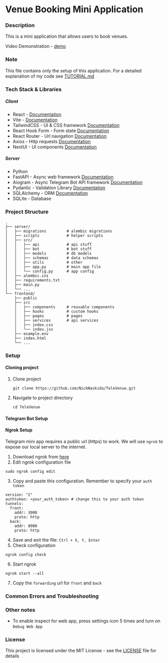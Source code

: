 # Venue Booking Mini Application

### Description
This is a mini application that allows users to book venues.

Video Demonstration - [demo]()

### Note
This file contains only the setup of this application. For a detailed explanation of my code see [TUTORIAL.md](TUTORIAL.md)

### Tech Stack & Libraries

##### Client
  - React - [Documentation](https://react.dev)
  - Vite - [Documentation](https://vitejs.dev/guide/)
  - TailwindCSS - UI & CSS framework [Documentation](https://tailwindcss.com/docs)
  - React Hook Form - Form state [Documentation](https://react-hook-form.com/get-started)
  - React Router - Url navigation [Documentation](https://reactrouter.com/en/6.16.0/start/tutorial)  
  - Axios - Http requests [Documentation](https://axios-http.com/docs/intro)
  - NextUI - UI components [Documentation](https://nextui.org/docs/getting-started)
##### Server
  - Python
  - FastAPI - Async web framework  [Documentation](https://fastapi.tiangolo.com/)
  - Aiogram - Async Telegram Bot API framework [Documentation](https://docs.aiogram.dev/en/latest/)
  - Pydantic - Validation Library [Documentation](https://docs.pydantic.dev/latest/)
  - SQLAlchemy - ORM [Documentation](https://docs.sqlalchemy.org/en/20/)
  - SQLite - Database  

### Project Structure
```
.
├── server/
│   ├── migrations         # alembic migrations
│   ├── scripts            # helper scripts
│   ├── src/
│   │   ├── api            # api stuff
│   │   ├── bot            # bot stuff
│   │   ├── models         # db models
│   │   ├── schemas        # data schemas
│   │   ├── utils          # other
│   │   ├── app.py         # main app file
│   │   └── config.py      # app config
│   ├── alembic.ini
│   ├── requirements.txt
│   ├── main.py
│   └── ...
└── frontend/
    ├── public
    ├── src
    │   ├── components     # reusable components
    │   ├── hooks          # custom hooks
    │   ├── pages          # pages
    │   ├── services       # api services
    │   ├── index.css
    │   └── index.jsx
    ├── example.env
    ├── index.html
    └── ...
```

### Setup

#### Cloning project

1. Clone project
    ```
    git clone https://github.com/NickNaskida/TeleVenue.git
    ```
2. Navigate to project directory
    ```
    cd TeleVenue
    ```
   
#### Telegram Bot Setup

#### Ngrok Setup
Telegram mini app requires a public url (https) to work. We will use `ngrok` to expose our local server to the internet.

1. Download ngrok from [here](https://ngrok.com/download)
2. Edit ngrok configuration file 
```
sudo ngrok config edit      
```
3. Copy and paste this configuration. Remember to specify your `auth token`
```
version: "2"
authtoken: <your_auth_token> # change this to your auth token
tunnels:
  front:
    addr: 3000
    proto: http
  back:
    addr: 8000
    proto: http   
```
4. Save and exit the file: `Ctrl + X, Y, Enter`
5. Check configuration
```
ngrok config check
```
6. Start ngrok
```
ngrok start --all
```
7. Copy the `forwarding` url for `front` and `back` 

### Common Errors and Troubleshooting

### Other notes
- To enable inspect for web app, press settings icon 5 times and turn on `Debug Web App`

### License
This project is licensed under the MIT License - see the [LICENSE](LICENSE) file for details